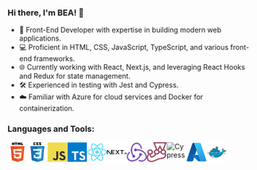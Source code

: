 ### Hi there, I'm BEA! 👋
- 🚀 Front-End Developer with expertise in building modern web applications.
- 💻 Proficient in HTML, CSS, JavaScript, TypeScript, and various front-end frameworks.
- 🌐 Currently working with React, Next.js, and leveraging React Hooks and Redux for state management.
- 🛠️ Experienced in testing with Jest and Cypress.
- ☁️ Familiar with Azure for cloud services and Docker for containerization.

<!-- ![Your GitHub Stats](https://github-readme-stats.vercel.app/api?username=kelemenbeu&show_icons=true&theme=radical&count_private=true&hide=contribs) -->

### Languages and Tools:
<img align="left" alt="HTML5" src="https://github.com/devicons/devicon/blob/master/icons/html5/html5-original-wordmark.svg" width="40" height="40"/>
<img align="left" alt="CSS3" src="https://github.com/devicons/devicon/blob/master/icons/css3/css3-original-wordmark.svg" width="40" height="40"/>
<img align="left" alt="JavaScript" src="https://github.com/devicons/devicon/blob/master/icons/javascript/javascript-original.svg" width="40" height="40"/>
<img align="left" alt="TypeScript" src="https://github.com/devicons/devicon/blob/master/icons/typescript/typescript-original.svg" width="40" height="40"/>
<img align="left" alt="React" src="https://github.com/devicons/devicon/blob/master/icons/react/react-original.svg" width="40" height="40"/>
<img align="left" alt="Next.js" src="https://github.com/devicons/devicon/blob/master/icons/nextjs/nextjs-original-wordmark.svg" width="40" height="40"/>
<img align="left" alt="Redux" src="https://github.com/devicons/devicon/blob/master/icons/redux/redux-original.svg" width="40" height="40"/>
<img align="left" alt="Jest" src="https://github.com/devicons/devicon/blob/master/icons/jest/jest-plain.svg" width="40" height="40"/>
<img align="left" alt="Cypress" src="https://github.com/devicons/devicon/blob/master/icons/cypress/cypress-original.svg" width="40" height="40"/>
<img align="left" alt="Azure" src="https://github.com/devicons/devicon/blob/master/icons/azure/azure-original.svg" width="40" height="40"/>
<img align="left" alt="Docker" src="https://github.com/devicons/devicon/blob/master/icons/docker/docker-original.svg" width="40" height="40"/>
